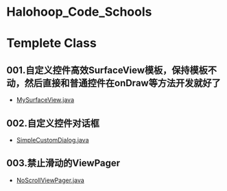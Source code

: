 # Halohoop_Code_Schools
 
# Templete Class

## 001.自定义控件高效SurfaceView模板，保持模板不动，然后直接和普通控件在onDraw等方法开发就好了
* [MySurfaceView.java](./classes/MySurfaceView.java)

## 002.自定义控件对话框
* [SimpleCustomDialog.java](./classes/SimpleCustomDialog.java)

## 003.禁止滑动的ViewPager 
* [NoScrollViewPager.java](./classes/NoScrollViewPager.java)